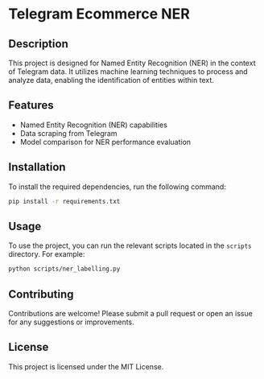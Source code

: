 # Telegram Ecommerce NER

## Description
This project is designed for Named Entity Recognition (NER) in the context of Telegram data. It utilizes machine learning techniques to process and analyze data, enabling the identification of entities within text.

## Features
- Named Entity Recognition (NER) capabilities
- Data scraping from Telegram
- Model comparison for NER performance evaluation

## Installation
To install the required dependencies, run the following command:
```bash
pip install -r requirements.txt
```

## Usage
To use the project, you can run the relevant scripts located in the `scripts` directory. For example:
```bash
python scripts/ner_labelling.py
```

## Contributing
Contributions are welcome! Please submit a pull request or open an issue for any suggestions or improvements.

## License
This project is licensed under the MIT License.
